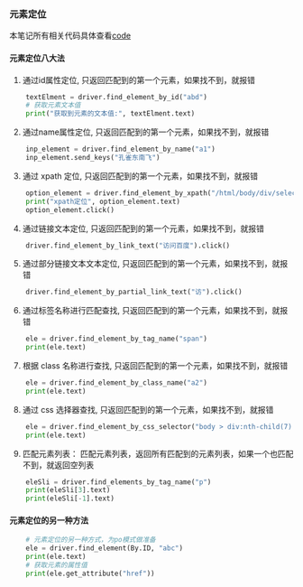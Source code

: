 ### 元素定位
本笔记所有相关代码具体查看[code](./code/seleniumStu/day1)
#### 元素定位八大法
1. 通过id属性定位, 只返回匹配到的第一个元素，如果找不到，就报错
```Python
    textElment = driver.find_element_by_id("abd")
    # 获取元素文本值
    print("获取到元素的文本值:", textElment.text)
```

2. 通过name属性定位, 只返回匹配到的第一个元素，如果找不到，就报错
```Python
    inp_element = driver.find_element_by_name("a1")
    inp_element.send_keys("孔雀东南飞")
```

3. 通过 xpath 定位, 只返回匹配到的第一个元素，如果找不到，就报错
```Python
    option_element = driver.find_element_by_xpath("/html/body/div/select/option[2]")
    print("xpath定位", option_element.text)
    option_element.click()
```

4. 通过链接文本定位, 只返回匹配到的第一个元素，如果找不到，就报错
```Python
    driver.find_element_by_link_text("访问百度").click()
```

5. 通过部分链接文本文本定位, 只返回匹配到的第一个元素，如果找不到，就报错
```Python
    driver.find_element_by_partial_link_text("访").click()
```

6. 通过标签名称进行匹配查找, 只返回匹配到的第一个元素，如果找不到，就报错
```Python
    ele = driver.find_element_by_tag_name("span")
    print(ele.text)
```

7. 根据 class 名称进行查找, 只返回匹配到的第一个元素，如果找不到，就报错
```Python
    ele = driver.find_element_by_class_name("a2")
    print(ele.text)
```

8. 通过 css 选择器查找, 只返回匹配到的第一个元素，如果找不到，就报错
```Python
    ele = driver.find_element_by_css_selector("body > div:nth-child(7) > table > tbody > tr:nth-child(2) > td")
    print(ele.text)
```

9. 匹配元素列表： 匹配元素列表，返回所有匹配到的元素列表，如果一个也匹配不到，就返回空列表
```Python
    eleSli = driver.find_elements_by_tag_name("p")
    print(eleSli[3].text)
    print(eleSli[-1].text)

```

#### 元素定位的另一种方法

```Python
    # 元素定位的另一种方式，为po模式做准备
    ele = driver.find_element(By.ID, "abc")
    print(ele.text)
    # 获取元素的属性值
    print(ele.get_attribute("href"))
```

